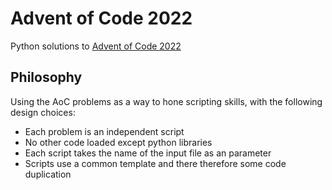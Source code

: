# Advent of Code 2022

Python solutions to [Advent of Code 2022](https://adventofcode.com/)

## Philosophy

Using the AoC problems as a way to hone scripting skills, with the following
design choices:

- Each problem is an independent script
- No other code loaded except python libraries
- Each script takes the name of the input file as an parameter
- Scripts use a common template and there therefore some code duplication
